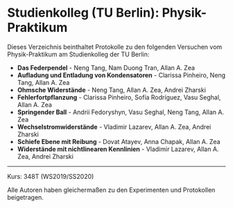 # Studienkolleg (TU Berlin): Physik-Praktikum 

Dieses Verzeichnis beinthaltet Protokolle zu den folgenden Versuchen vom Physik-Praktikum am Studienkolleg der TU Berlin:
- **Das Federpendel** - Neng Tang, Nam Duong Tran, Allan A. Zea
- **Aufladung und Entladung von Kondensatoren** - Clarissa Pinheiro, Neng Tang, Allan A. Zea
- **Ohmsche Widerstände** - Neng Tang, Allan A. Zea, Andrei Zharski
- **Fehlerfortpflanzung** - Clarissa Pinheiro, Sofía Rodríguez, Vasu Seghal, Allan A. Zea
- **Springender Ball** - Andrii Fedoryshyn, Vasu Seghal, Neng Tang, Allan A. Zea 
- **Wechselstromwiderstände** - Vladimir Lazarev, Allan A. Zea, Andrei Zharski
- **Schiefe Ebene mit Reibung** - Dovat Atayev, Anna Chapak, Allan A. Zea
- **Widerstände mit nichtlinearen Kennlinien** - Vladimir Lazarev, Allan A. Zea, Andrei Zharski

---

Kurs: 348T (WS2019/SS2020)

Alle Autoren haben gleichermaßen zu den Experimenten und Protokollen beigetragen.
